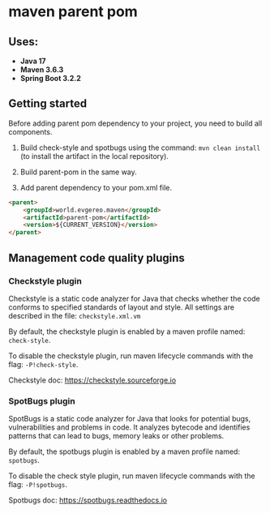 # maven parent pom

## Uses:
- **Java 17**
- **Maven 3.6.3**
- **Spring Boot 3.2.2**

## Getting started

Before adding parent pom dependency to your project, you need to build all components.

1) Build check-style and spotbugs using the command: `mvn clean install` (to install the artifact in the local repository).

2) Build parent-pom in the same way.

3) Add parent dependency to your pom.xml file.

``` markdown
<parent>
    <groupId>world.evgereo.maven</groupId>
    <artifactId>parent-pom</artifactId>
    <version>${CURRENT_VERSION}</version>
</parent>
```

## Management code quality plugins

### Checkstyle plugin

Checkstyle is a static code analyzer for Java that checks whether the code conforms to specified standards of layout and style.
All settings are described in the file: `checkstyle.xml.vm`

By default, the checkstyle plugin is enabled by a maven profile named: `check-style`.

To disable the checkstyle plugin, run maven lifecycle commands with the flag: `-P!check-style`.

Checkstyle doc: https://checkstyle.sourceforge.io

### SpotBugs plugin

SpotBugs is a static code analyzer for Java that looks for potential bugs, vulnerabilities and problems in code. 
It analyzes bytecode and identifies patterns that can lead to bugs, memory leaks or other problems.

By default, the spotbugs plugin is enabled by a maven profile named: `spotbugs`.

To disable the check style plugin, run maven lifecycle commands with the flag: `-P!spotbugs`.

Spotbugs doc: https://spotbugs.readthedocs.io
